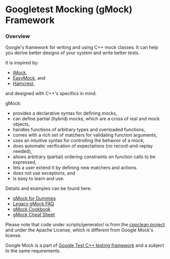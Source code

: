 # Googletest Mocking (gMock) Framework

### Overview

Google's framework for writing and using C++ mock classes. It can help you derive better designs of your system and
write better tests.

It is inspired by:

* [jMock](http://www.jmock.org/),
* [EasyMock](http://www.easymock.org/), and
* [Hamcrest](http://code.google.com/p/hamcrest/),

and designed with C++'s specifics in mind.

gMock:

- provides a declarative syntax for defining mocks,
- can define partial (hybrid) mocks, which are a cross of real and mock objects,
- handles functions of arbitrary types and overloaded functions,
- comes with a rich set of matchers for validating function arguments,
- uses an intuitive syntax for controlling the behavior of a mock,
- does automatic verification of expectations (no record-and-replay needed),
- allows arbitrary (partial) ordering constraints on function calls to be expressed,
- lets a user extend it by defining new matchers and actions.
- does not use exceptions, and
- is easy to learn and use.

Details and examples can be found here:

* [gMock for Dummies](docs/for_dummies.md)
* [Legacy gMock FAQ](docs/gmock_faq.md)
* [gMock Cookbook](docs/cook_book.md)
* [gMock Cheat Sheet](docs/cheat_sheet.md)

Please note that code under scripts/generator/ is from the [cppclean project](http://code.google.com/p/cppclean/) and
under the Apache License, which is different from Google Mock's license.

Google Mock is a part of
[Google Test C++ testing framework](http://github.com/google/googletest/) and a subject to the same requirements.
